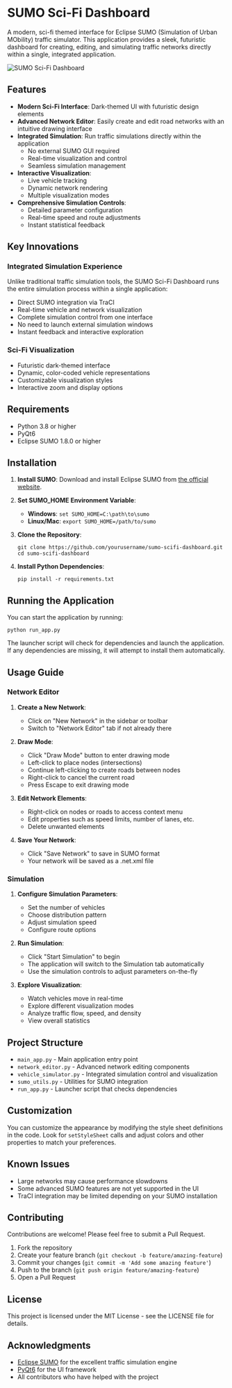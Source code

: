 # SUMO Sci-Fi Dashboard

A modern, sci-fi themed interface for Eclipse SUMO (Simulation of Urban MObility) traffic simulator. This application provides a sleek, futuristic dashboard for creating, editing, and simulating traffic networks directly within a single, integrated application.

![SUMO Sci-Fi Dashboard](https://via.placeholder.com/800x450/101020/00FFFF?text=SUMO+Sci-Fi+Dashboard)

## Features

- **Modern Sci-Fi Interface**: Dark-themed UI with futuristic design elements
- **Advanced Network Editor**: Easily create and edit road networks with an intuitive drawing interface
- **Integrated Simulation**: Run traffic simulations directly within the application
  - No external SUMO GUI required
  - Real-time visualization and control
  - Seamless simulation management
- **Interactive Visualization**: 
  - Live vehicle tracking
  - Dynamic network rendering
  - Multiple visualization modes
- **Comprehensive Simulation Controls**: 
  - Detailed parameter configuration
  - Real-time speed and route adjustments
  - Instant statistical feedback

## Key Innovations

### Integrated Simulation Experience
Unlike traditional traffic simulation tools, the SUMO Sci-Fi Dashboard runs the entire simulation process within a single application:

- Direct SUMO integration via TraCI
- Real-time vehicle and network visualization
- Complete simulation control from one interface
- No need to launch external simulation windows
- Instant feedback and interactive exploration

### Sci-Fi Visualization
- Futuristic dark-themed interface
- Dynamic, color-coded vehicle representations
- Customizable visualization styles
- Interactive zoom and display options

## Requirements

- Python 3.8 or higher
- PyQt6
- Eclipse SUMO 1.8.0 or higher

## Installation

1. **Install SUMO**: 
   Download and install Eclipse SUMO from [the official website](https://sumo.dlr.de/docs/Downloads.php).

2. **Set SUMO_HOME Environment Variable**:
   - **Windows**: `set SUMO_HOME=C:\path\to\sumo`
   - **Linux/Mac**: `export SUMO_HOME=/path/to/sumo`

3. **Clone the Repository**:
   ```
   git clone https://github.com/yourusername/sumo-scifi-dashboard.git
   cd sumo-scifi-dashboard
   ```

4. **Install Python Dependencies**:
   ```
   pip install -r requirements.txt
   ```

## Running the Application

You can start the application by running:

```
python run_app.py
```

The launcher script will check for dependencies and launch the application. If any dependencies are missing, it will attempt to install them automatically.

## Usage Guide

### Network Editor

1. **Create a New Network**:
   - Click on "New Network" in the sidebar or toolbar
   - Switch to "Network Editor" tab if not already there

2. **Draw Mode**:
   - Click "Draw Mode" button to enter drawing mode
   - Left-click to place nodes (intersections)
   - Continue left-clicking to create roads between nodes
   - Right-click to cancel the current road
   - Press Escape to exit drawing mode

3. **Edit Network Elements**:
   - Right-click on nodes or roads to access context menu
   - Edit properties such as speed limits, number of lanes, etc.
   - Delete unwanted elements

4. **Save Your Network**:
   - Click "Save Network" to save in SUMO format
   - Your network will be saved as a .net.xml file

### Simulation

1. **Configure Simulation Parameters**:
   - Set the number of vehicles
   - Choose distribution pattern
   - Adjust simulation speed
   - Configure route options

2. **Run Simulation**:
   - Click "Start Simulation" to begin
   - The application will switch to the Simulation tab automatically
   - Use the simulation controls to adjust parameters on-the-fly

3. **Explore Visualization**:
   - Watch vehicles move in real-time
   - Explore different visualization modes
   - Analyze traffic flow, speed, and density
   - View overall statistics

## Project Structure

- `main_app.py` - Main application entry point
- `network_editor.py` - Advanced network editing components
- `vehicle_simulator.py` - Integrated simulation control and visualization
- `sumo_utils.py` - Utilities for SUMO integration
- `run_app.py` - Launcher script that checks dependencies

## Customization

You can customize the appearance by modifying the style sheet definitions in the code. Look for `setStyleSheet` calls and adjust colors and other properties to match your preferences.

## Known Issues

- Large networks may cause performance slowdowns
- Some advanced SUMO features are not yet supported in the UI
- TraCI integration may be limited depending on your SUMO installation

## Contributing

Contributions are welcome! Please feel free to submit a Pull Request.

1. Fork the repository
2. Create your feature branch (`git checkout -b feature/amazing-feature`)
3. Commit your changes (`git commit -m 'Add some amazing feature'`)
4. Push to the branch (`git push origin feature/amazing-feature`)
5. Open a Pull Request

## License

This project is licensed under the MIT License - see the LICENSE file for details.

## Acknowledgments

- [Eclipse SUMO](https://www.eclipse.org/sumo/) for the excellent traffic simulation engine
- [PyQt6](https://www.riverbankcomputing.com/software/pyqt/) for the UI framework
- All contributors who have helped with the project